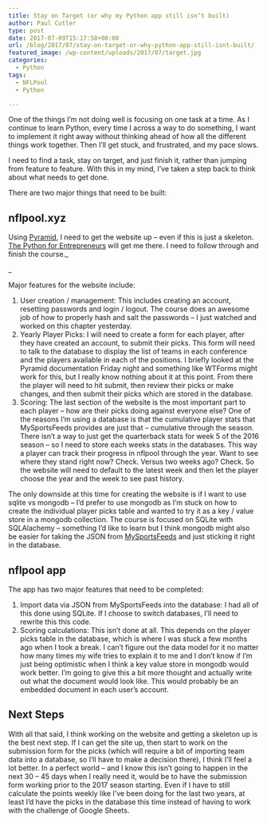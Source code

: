 ```yaml
---
title: Stay on Target (or why my Python app still isn’t built)
author: Paul Cutler
type: post
date: 2017-07-09T15:17:58+00:00
url: /blog/2017/07/stay-on-target-or-why-python-app-still-isnt-built/
featured_image: /wp-content/uploads/2017/07/target.jpg
categories:
  - Python
tags:
  - NFLPool
  - Python

---
```

One of the things I’m not doing well is focusing on one task at a time. As I continue to learn Python, every time I across a way to do something, I want to implement it right away without thinking ahead of how all the different things work together. Then I’ll get stuck, and frustrated, and my pace slows.

I need to find a task, stay on target, and just finish it, rather than jumping from feature to feature. With this in my mind, I’ve taken a step back to think about what needs to get done.

There are two major things that need to be built:

## nflpool.xyz

Using [Pyramid][1], I need to get the website up &#8211; even if this is just a skeleton. [The Python for Entrepreneurs][2] will get me there. I need to follow through and finish the course._
  
_ 

Major features for the website include:

  1. User creation / management: This includes creating an account, resetting passwords and login / logout. The course does an awesome job of how to properly hash and salt the passwords &#8211; I just watched and worked on this chapter yesterday.
  2. Yearly Player Picks: I will need to create a form for each player, after they have created an account, to submit their picks. This form will need to talk to the database to display the list of teams in each conference and the players available in each of the positions. I briefly looked at the Pyramid documentation Friday night and something like WTForms might work for this, but I really know nothing about it at this point. From there the player will need to hit submit, then review their picks or make changes, and then submit their picks which are stored in the database.
  3. Scoring: The last section of the website is the most important part to each player &#8211; how are their picks doing against everyone else? One of the reasons I’m using a database is that the cumulative player stats that MySportsFeeds provides are just that &#8211; cumulative through the season. There isn’t a way to just get the quarterback stats for week 5 of the 2016 season &#8211; so I need to store each weeks stats in the databases. This way a player can track their progress in nflpool through the year. Want to see where they stand right now? Check. Versus two weeks ago? Check. So the website will need to default to the latest week and then let the player choose the year and the week to see past history.

The only downside at this time for creating the website is if I want to use sqlite vs mongodb &#8211; I’d prefer to use mongodb as I’m stuck on how to create the individual player picks table and wanted to try it as a key / value store in a mongodb collection. The course is focused on SQLite with SQLAlachemy &#8211; something I’d like to learn but I think mongodb might also be easier for taking the JSON from [MySportsFeeds][3] and just sticking it right in the database.

## nflpool app

The app has two major features that need to be completed:

  1. Import data via JSON from MySportsFeeds into the database: I had all of this done using SQLite. If I choose to switch databases, I’ll need to rewrite this this code.
  2. Scoring calculations: This isn’t done at all. This depends on the player picks table in the database, which is where I was stuck a few months ago when I took a break. I can’t figure out the data model for it no matter how many times my wife tries to explain it to me and I don’t know if I’m just being optimistic when I think a key value store in mongodb would work better. I’m going to give this a bit more thought and actually write out what the document would look like. This would probably be an embedded document in each user’s account.

## Next Steps

With all that said, I think working on the website and getting a skeleton up is the best next step. If I can get the site up, then start to work on the submission form for the picks (which will require a bit of importing team data into a database, so I’ll have to make a decision there), I think I’ll feel a lot better. In a perfect world &#8211; and I know this isn’t going to happen in the next 30 &#8211; 45 days when I really need it, would be to have the submission form working prior to the 2017 season starting. Even if I have to still calculate the points weekly like I’ve been doing for the last two years, at least I’d have the picks in the database this time instead of having to work with the challenge of Google Sheets.

 [1]: https://trypyramid.com/
 [2]: #
 [3]: http://www.mysportsfeeds.com